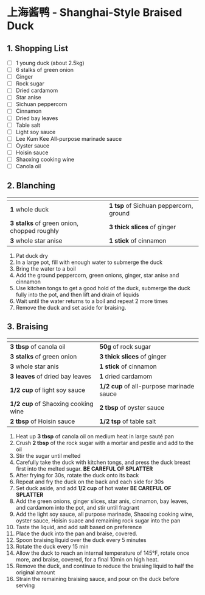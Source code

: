 # 上海酱鸭 - Shanghai-Style Braised Duck

## 1. Shopping List
- [ ] 1 young duck (about 2.5kg)
- [ ] 6 stalks of green onion
- [ ] Ginger
- [ ] Rock sugar
- [ ] Dried cardamom
- [ ] Star anise
- [ ] Sichuan peppercorn
- [ ] Cinnamon
- [ ] Dried bay leaves
- [ ] Table salt
- [ ] Light soy sauce
- [ ] Lee Kum Kee All-purpose marinade sauce
- [ ] Oyster sauce
- [ ] Hoisin sauce
- [ ] Shaoxing cooking wine
- [ ] Canola oil

## 2. Blanching
|<!-- -->|<!-- -->|
|---|---|
| **1** whole duck | **1 tsp** of Sichuan peppercorn, ground |
| **3 stalks** of green onion, chopped roughly | **3 thick slices** of ginger |
| **3** whole star anise | **1 stick** of cinnamon |

1. Pat duck dry
2. In a large pot, fill with enough water to submerge the duck
3. Bring the water to a boil
4. Add the ground peppercorn, green onions, ginger, star anise and cinnamon
5. Use kitchen tongs to get a good hold of the duck, submerge the duck fully into the pot, and then lift and drain of liquids
6. Wait until the water returns to a boil and repeat 2 more times
7. Remove the duck and set aside for braising.

## 3. Braising
|<!-- -->|<!-- -->|
|---|---|
| **3 tbsp** of canola oil | **50g** of rock sugar |
| **3 stalks** of green onion | **3 thick slices** of ginger |
| **3** whole star anis | **1 stick** of cinnamon |
| **3 leaves** of dried bay leaves | **1** dried cardamom |
| **1/2 cup** of light soy sauce | **1/2 cup** of all-purpose marinade sauce |
| **1/2 cup** of Shaoxing cooking wine | **2 tbsp** of oyster sauce | 
| **2 tbsp** of Hoisin sauce | **1/2 tsp** of table salt |

1. Heat up **3 tbsp** of canola oil on medium heat in large sauté pan
2. Crush **2 tbsp** of the rock sugar with a mortar and pestle and add to the oil
3. Stir the sugar until melted 
4. Carefully take the duck with kitchen tongs, and press the duck breast first into the melted sugar. **BE CAREFUL OF SPLATTER**
5. After frying for 30s, rotate the duck onto its back
6. Repeat and fry the duck on the back and each side for 30s
7. Set duck aside, and add **1/2 cup** of hot water **BE CAREFUL OF SPLATTER**
8. Add the green onions, ginger slices, star anis, cinnamon, bay leaves,  and cardamom into the pot, and stir until fragrant
9. Add the light soy sauce, all purpose marinade, Shaoxing cooking wine, oyster sauce, Hoisin suace and remaining rock sugar into the pan
10. Taste the liquid, and add salt based on preference
11. Place the duck into the pan and braise, covered.
12. Spoon braising liquid over the duck every 5 minutes
12. Rotate the duck every 15 min
13. Allow the duck to reach an internal temperature of 145°F, rotate once more, and braise, covered, for a final 10min on high heat. 
14. Remove the duck, and continue to reduce the braising liquid to half the original amount
15. Strain the remaining braising sauce, and pour on the duck before serving